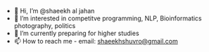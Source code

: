- 👋 Hi, I’m @shaeekh al jahan
- 👀 I’m interested in competitve programming, NLP, Bioinformatics photography, politics
- 🌱 I’m currently preparing for higher studies
- 📫 How to reach me - email: shaeekhshuvro@gmail.com

<!---
shaeekh/shaeekh is a ✨ special ✨ repository because its `README.md` (this file) appears on your GitHub profile.
You can click the Preview link to take a look at your changes.
--->
